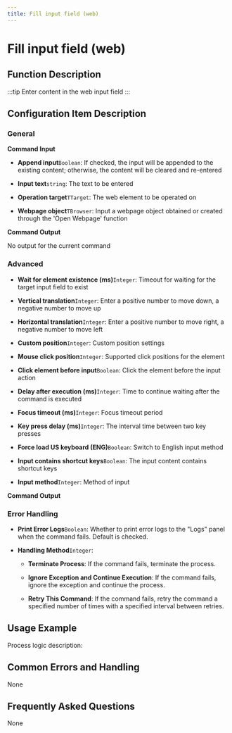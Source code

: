 ```yaml
---
title: Fill input field (web)
---
```


# Fill input field (web)

## Function Description

:::tip 
Enter content in the web input field
:::

## Configuration Item Description

### General

**Command Input**

- **Append input**`Boolean`: If checked, the input will be appended to the existing content; otherwise, the content will be cleared and re-entered

- **Input text**`string`: The text to be entered

- **Operation target**`TTarget`: The web element to be operated on

- **Webpage object**`TBrowser`: Input a webpage object obtained or created through the 'Open Webpage' function


**Command Output**

No output for the current command

### Advanced

- **Wait for element existence (ms)**`Integer`: Timeout for waiting for the target input field to exist

- **Vertical translation**`Integer`: Enter a positive number to move down, a negative number to move up

- **Horizontal translation**`Integer`: Enter a positive number to move right, a negative number to move left

- **Custom position**`Integer`: Custom position settings

- **Mouse click position**`Integer`: Supported click positions for the element

- **Click element before input**`Boolean`: Click the element before the input action

- **Delay after execution (ms)**`Integer`: Time to continue waiting after the command is executed

- **Focus timeout (ms)**`Integer`: Focus timeout period

- **Key press delay (ms)**`Integer`: The interval time between two key presses

- **Force load US keyboard (ENG)**`Boolean`: Switch to English input method

- **Input contains shortcut keys**`Boolean`: The input content contains shortcut keys

- **Input method**`Integer`: Method of input


**Command Output**

### Error Handling

- **Print Error Logs**`Boolean`: Whether to print error logs to the "Logs" panel when the command fails. Default is checked. 

- **Handling Method**`Integer`:

    - **Terminate Process**: If the command fails, terminate the process.

    - **Ignore Exception and Continue Execution**: If the command fails, ignore the exception and continue the process.

    - **Retry This Command**: If the command fails, retry the command a specified number of times with a specified interval between retries.

## Usage Example

Process logic description:

## Common Errors and Handling

None

## Frequently Asked Questions

None

